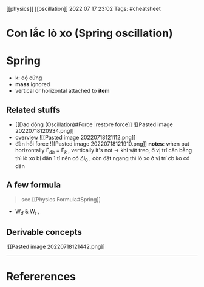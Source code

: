 [[physics]] [[oscillation]]
2022 07 17 23:02
Tags: #cheatsheet  
# Con lắc lò xo (Spring oscillation)
# Spring 
- k: độ cứng
- **mass** ignored 
- vertical or horizontal attached to **item**
## Related stuffs 
- [[Dao động (Oscillation)#Force |restore force]]
![[Pasted image 20220718120934.png]]
- overview
![[Pasted image 20220718121112.png]]
- đàn hồi force 
![[Pasted image 20220718121910.png]]
**notes**: when put horizontally F$_{đh}$ = F$_k$ , vertically it's not 
-> khi vật treo, ở vị trí cân bằng thì lò xo bị dãn 1 tí nên có $\Delta$l$_0$ , còn đặt ngang thì lò xo ở vị trí cb ko có dãn
 ## A few formula
> see [[Physics Formula#Spring]]
- W$_đ$ & W$_t$ , 
## Derivable concepts
![[Pasted image 20220718121442.png]]



--- 
# Refererences 
